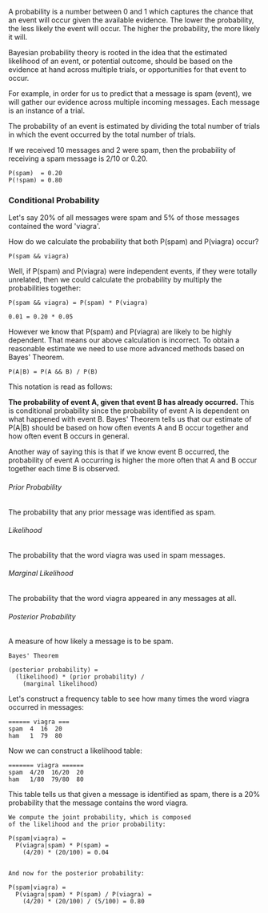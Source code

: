 A probability is a number between 0 and 1 which captures
the chance that an event will occur given the available
evidence. The lower the probability, the less likely the
event will occur. The higher the probability, the more
likely it will.

Bayesian probability theory is rooted in the idea that
the estimated likelihood of an event, or potential outcome,
should be based on the evidence at hand across multiple
trials, or opportunities for that event to occur.

For example, in order for us to predict that a message
is spam (event), we will gather our evidence across
multiple incoming messages. Each message is an instance
of a trial.

The probability of an event is estimated by dividing the
total number of trials in which the event occurred by
the total number of trials.

If we received 10 messages and 2 were spam, then the
probability of receiving a spam message is 2/10 or 0.20.

```
P(spam)  = 0.20
P(!spam) = 0.80
```

### Conditional Probability

Let's say 20% of all messages were spam and 5% of those
messages contained the word 'viagra'.

How do we calculate the probability that both P(spam)
and P(viagra) occur?

```
P(spam && viagra)
```

Well, if P(spam) and P(viagra) were independent events,
if they were totally unrelated, then we could calculate
the probability by multiply the probabilities together:

```
P(spam && viagra) = P(spam) * P(viagra)

0.01 = 0.20 * 0.05
```

However we know that P(spam) and P(viagra) are likely to
be highly dependent. That means our above calculation
is incorrect. To obtain a reasonable estimate we need
to use more advanced methods based on Bayes' Theorem.

```
P(A|B) = P(A && B) / P(B)
```

This notation is read as follows:

**The probability of event A, given that event B has already occurred.** This is conditional probability since the probability of event A is dependent on what happened with event B. Bayes' Theorem tells us that our estimate of P(A|B) should be based on how often events A and B occur together and how often event B occurs in general.

Another way of saying this is that if we know event B occurred, the probability of event A occurring is higher the more often that A and B occur together each time B is observed.


###### Prior Probability
The probability that any prior message was identified as spam.

###### Likelihood
The probability that the word viagra was used in spam messages.

###### Marginal Likelihood
The probability that the word viagra appeared in any messages at all.

###### Posterior Probability
A measure of how likely a message is to be spam.

```
Bayes' Theorem

(posterior probability) =
  (likelihood) * (prior probability) /
    (marginal likelihood)
```

Let's construct a frequency table to see how many times the word viagra occurred in messages:

```
====== viagra ===
spam  4  16  20
ham   1  79  80
```

Now we can construct a likelihood table:

```
======= viagra ======
spam  4/20  16/20  20
ham   1/80  79/80  80
```

This table tells us that given a message is identified as spam, there is a 20% probability that the message contains the word viagra.

```
We compute the joint probability, which is composed
of the likelihood and the prior probability:

P(spam|viagra) =
  P(viagra|spam) * P(spam) =
    (4/20) * (20/100) = 0.04


And now for the posterior probability:

P(spam|viagra) =
  P(viagra|spam) * P(spam) / P(viagra) =
    (4/20) * (20/100) / (5/100) = 0.80
```
